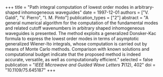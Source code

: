 +++
title = "Path integral computation of lowest order modes in arbitrary-shaped inhomogeneous waveguides"
date = 1997-12-01
authors = ["V. Galdi", "V. Pierro", "I. M. Pinto"]
publication_types = ["2"]
abstract = "A general numerical algorithm for the computation of the fundamental modes and related cutoff wavenumbers in arbitrary shaped inhomogeneous waveguides is presented. The method exploits a generalized Donsker-Kac formula to express the lowest order modes in terms of asymptotic generalized Wiener-Ito integrals, whose computation is carried out by means of Monte Carlo methods. Comparison with known solutions and computational budget indicate that the proposed method is indeed accurate, versatile, as well as computationally efficient."
selected = false
publication = "*IEEE Microwave and Guided Wave Letters* **7**(12), 402"
doi = "10.1109/75.645187"
+++
